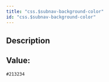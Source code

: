 ```yaml
---
title: "css.$subnav-background-color"
id: "css.$subnav-background-color"
---
```

## Description



## Value: 
```
#213234
```